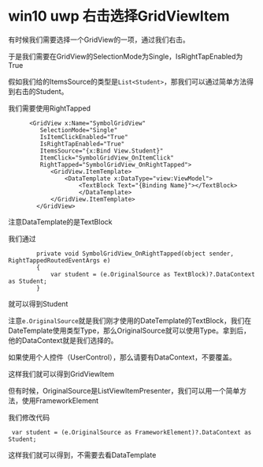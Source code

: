 # win10 uwp 右击选择GridViewItem

有时候我们需要选择一个GridView的一项，通过我们右击。


<!--more-->

于是我们需要在GridView的SelectionMode为Single，IsRightTapEnabled为True

假如我们给的ItemsSource的类型是`List<Student>`，那我们可以通过简单方法得到右击的Student。

我们需要使用RightTapped

		
```
      <GridView x:Name="SymbolGridView"
         SelectionMode="Single"
         IsItemClickEnabled="True"
         IsRightTapEnabled="True"
         ItemsSource="{x:Bind View.Student}"
         ItemClick="SymbolGridView_OnItemClick"
         RightTapped="SymbolGridView_OnRightTapped">
            <GridView.ItemTemplate>
                <DataTemplate x:DataType="view:ViewModel">
                    <TextBlock Text="{Binding Name}"></TextBlock>
                    </DataTemplate>
            </GridView.ItemTemplate>
        </GridView>

```

注意DataTemplate的是TextBlock

我们通过
		
```
        private void SymbolGridView_OnRightTapped(object sender, RightTappedRoutedEventArgs e)
        {
            var student = (e.OriginalSource as TextBlock)?.DataContext as Student;
        }

```

就可以得到Student

注意`e.OriginalSource`就是我们刚才使用的DateTemplate的TextBlock，我们在DateTemplate使用类型Type，那么OriginalSource就可以使用Type。拿到后，他的DataContext就是我们选择的。

如果使用个人控件（UserControl），那么请要有DataContext，不要覆盖。

这样我们就可以得到GridViewItem

但有时候，OriginalSource是ListViewItemPresenter，我们可以用一个简单方法，使用FrameworkElement

我们修改代码
        
```
 var student = (e.OriginalSource as FrameworkElement)?.DataContext as Student;

```

这样我们就可以得到，不需要去看DataTemplate